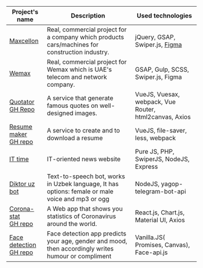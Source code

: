 
<!---
Muhammad-uzbek/Muhammad-uzbek is a ✨ special ✨ repository because its `README.md` (this file) appears on your GitHub profile.
You can click the Preview link to take a look at your changes.
--->
Project's name | Description | Used technologies | 
---------------|-------------|-------------------|
[Maxcellon](https://www.maxcellon.uz/)| Real, commercial project for a company which products cars/machines for construction industry. | jQuery, GSAP, Swiper.js, [Figma](https://www.figma.com/file/HvaPStSivHENQcOFZyrIwJ/Maxcelon?node-id=334%3A0) 
[Wemax](https://wemaxpro.com)| Real, commercial project for Wemax which is UAE's telecom and network company. | GSAP, Gulp, SCSS, Swiper.js, Figma
[Quotator](https://quotator.netlify.app) <br/> [GH Repo](https://github.com/Muhammad-uzbek/qoutetor)| A service that generate famous quotes on well-designed images. | VueJS, Vuesax, webpack, Vue Router, html2canvas, Axios
[Resume maker](https://cvchi.netlify.app/#/)<br/>[GH repo](https://github.com/Muhammad-uzbek/vue-resume-latest) | A service to create and to download a resume | VueJS, file-saver, less, webpack
[IT time](https://ittime.uz) | IT-oriented news website | Pure JS, PHP, SwiperJS, NodeJS, Express
[Diktor uz bot](https://t.me/diktor_uzbot) | Text-to-speech bot, works in Uzbek language, It has options: female or male voice and mp3 or ogg | NodeJS, yagop-telegram-bot-api
[Corona-stat](https://corona-stat.netlify.app/)<br/>[GH repo](https://github.com/Muhammad-uzbek/covid)| A Web app that shows you statistics of Coronavirus around the world. | React.js, Chart.js, Material UI, Axios
[Face detection](https://yuz-aniqla.netlify.app/)<br/>[GH repo](https://github.com/Muhammad-uzbek/face_detection_uz)| Face detection app predicts your age, gender and mood, then accordingly writes humour or compliment | Vanilla.JS( Promises, Canvas), Face-api.js

